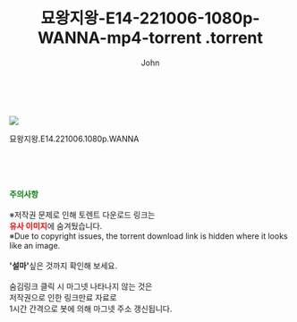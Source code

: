 ﻿---
layout: post
title:  "                   묘왕지왕-E14-221006-1080p-WANNA-mp4-torrent                .torrent"
author: John
categories: [ 드라마 ]
tags: [  ]
image: https://torrentrj57.com/uploadfile/full/4c83d4a2020f88eb2eaa072cacba8eca17a03dd5.jpg 
description: "                   묘왕지왕-E14-221006-1080p-WANNA-mp4-torrent                 torrent 정보 공유"
toc: true
toc_sticky: true
---

<br>
<p><img src="https://torrentrj57.com/uploadfile/full/4c83d4a2020f88eb2eaa072cacba8eca17a03dd5.jpg"/></p>
 묘왕지왕.E14.221006.1080p.WANNA  
    
<br><br><br>
<p data-ke-size="size16"><b><span style="color: green;">주의사항</span></b><br /><br />※저작권 문제로 인해 토렌트 다운로드 링크는<br /><b><span style="color: red;">유사 이미지</span></b>에 숨겨뒀습니다.<br />※Due to copyright issues, the torrent download link is hidden where it looks like an image.<br /><br /><b>'설마'</b>싶은 것까지 확인해 보세요.<br /><br />숨김링크 클릭 시 마그넷 나타나지 않는 것은<br />저작권으로 인한 링크만료 자료로<br />1시간 간격으로 봇에 의해 마그넷 주소 갱신됩니다.</p>
